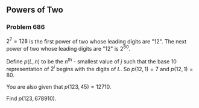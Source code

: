 ﻿## Powers of Two
### Problem 686

$2^7 = 128$ is the first power of two whose leading digits are "12". The next power of two whose leading digits are "12" is $2^{80}$.

Define $p(L, n)$ to be the $n$<sup>th</sup> - smallest value of $j$ such that the base 10 representation of $2^j$ begins with the digits of $L$. So $p(12, 1) = 7$ and $p(12, 1) = 80$.

You are also given that $p(123, 45) = 12710$.

Find $p(123, 678910)$.
